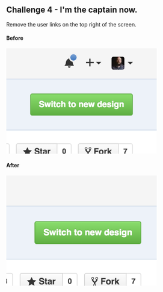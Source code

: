 ## Challenge 4 - I'm the captain now.
Remove the user links on the top right of the screen.

#### Before
<img src="img/4a.png" width=400px>

<br>

#### After
<img src="img/4b.png" width=400px>
